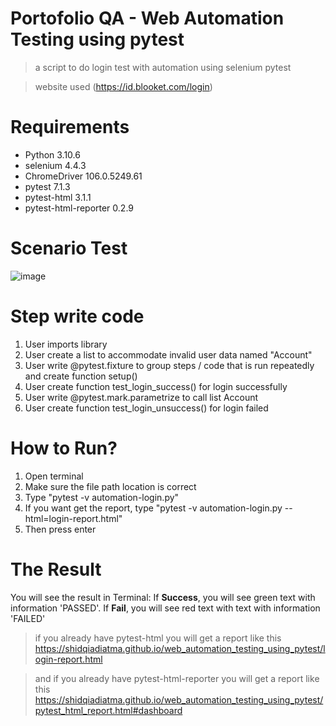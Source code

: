 # Portofolio QA - Web Automation Testing using pytest

> a script to do login test with automation using selenium pytest

> website used (https://id.blooket.com/login)

# Requirements
- Python 3.10.6
- selenium 4.4.3
- ChromeDriver 106.0.5249.61
- pytest 7.1.3
- pytest-html 3.1.1
- pytest-html-reporter 0.2.9

# Scenario Test
![image](https://user-images.githubusercontent.com/112541317/196014905-51537fee-ef16-4e43-af92-c779c5be3aaf.png)

# Step write code
1. User imports library
2. User create a list to accommodate invalid user data named "Account"
3. User write @pytest.fixture to group steps / code that is run repeatedly and create function setup()
4. User create function test_login_success() for login successfully
5. User write @pytest.mark.parametrize to call list Account
6. User create function test_login_unsuccess() for login failed

# How to Run?
1. Open terminal
2. Make sure the file path location is correct
3. Type "pytest -v automation-login.py"
4. If you want get the report, type "pytest -v automation-login.py --html=login-report.html"
5. Then press enter

# The Result

You will see the result in Terminal: If **Success**, you will see green text with information 'PASSED'. If **Fail**, you will see red text with text with information 'FAILED'

> if you already have pytest-html you will get a report like this https://shidqiadiatma.github.io/web_automation_testing_using_pytest/login-report.html

> and if you already have pytest-html-reporter you will get a report like this https://shidqiadiatma.github.io/web_automation_testing_using_pytest/pytest_html_report.html#dashboard



